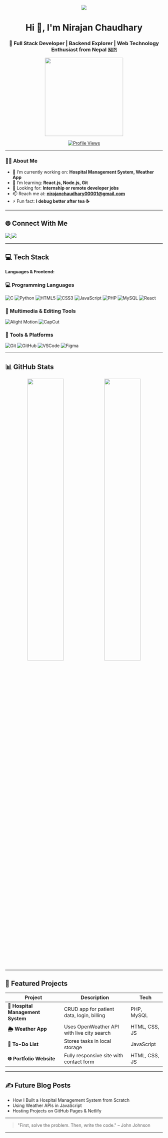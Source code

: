 <p align="center">
  <img src="https://readme-typing-svg.herokuapp.com?font=Fira+Code&weight=700&size=32&pause=1000&color=0CF1E7&width=900&lines=%F0%9F%91%8B+Hi,+I'm+Nirajan;Frontend+Developer+from+Nepal+%F0%9F%87%B3%F0%9F%87%B5;Building+Responsive+%26+Modern+Web+Apps" />
</p>



<h1 align="center">Hi 👋, I'm Nirajan Chaudhary</h1>
<h3 align="center">🚀 Full Stack Developer | Backend Explorer | Web Technology Enthusiast from Nepal 🇳🇵</h3>

<p align="center">
  <img src="https://media2.giphy.com/media/2IudUHdI075HL02Pkk/200w.gif" width="250" />
</p>

<p align="center">
  <a href="https://github.com/nirajanchaudhary">
    <img src="https://komarev.com/ghpvc/?username=nirajanchaudhary&label=Profile%20views&color=0e75b6&style=flat" alt="Profile Views" />
  </a>
</p>

---

### 👨‍💻 About Me

- 🔭 I’m currently working on: **Hospital Management System, Weather App**
- 🌱 I’m learning: **React.js, Node.js, Git**
- 💼 Looking for: **Internship or remote developer jobs**
- 📫 Reach me at: **nirajanchaudhary00001@gmail.com**
- ⚡ Fun fact: **I debug better after tea ☕**

---

## 🌐 Connect With Me

<p>
  <a href="https://fb.com/निराजन चौधरी" target="_blank">
    <img src="https://img.shields.io/badge/Facebook-1877F2?style=for-the-badge&logo=facebook&logoColor=white" />
  </a>
  <a href="https://instagram.com/निराजन चौधरी" target="_blank">
    <img src="https://img.shields.io/badge/Instagram-E4405F?style=for-the-badge&logo=instagram&logoColor=white" />
  </a>
</p>

---

## 💻 Tech Stack

**Languages & Frontend:**
<h3 align="left">💻 Programming Languages</h3>
<p align="left">
  <img alt="C" src="https://img.shields.io/badge/C-00599C?style=for-the-badge&logo=c&logoColor=white" />
  <img alt="Python" src="https://img.shields.io/badge/Python-3776AB?style=for-the-badge&logo=python&logoColor=white" />
  <img alt="HTML5" src="https://img.shields.io/badge/HTML5-E34F26?style=for-the-badge&logo=html5&logoColor=white" />
  <img alt="CSS3" src="https://img.shields.io/badge/CSS3-1572B6?style=for-the-badge&logo=css3&logoColor=white" />
  <img alt="JavaScript" src="https://img.shields.io/badge/JavaScript-F7DF1E?style=for-the-badge&logo=javascript&logoColor=black" />
  <img alt="PHP" src="https://img.shields.io/badge/PHP-777BB4?style=for-the-badge&logo=php&logoColor=white" />
  <img alt="MySQL" src="https://img.shields.io/badge/MySQL-4479A1?style=for-the-badge&logo=mysql&logoColor=white" />
  <img alt="React" src="https://img.shields.io/badge/React-61DAFB?style=for-the-badge&logo=react&logoColor=black" />
</p>

<h3 align="left">🎨 Multimedia & Editing Tools</h3>
<p align="left">
  <img alt="Alight Motion" src="https://img.shields.io/badge/Alight_Motion-FF0000?style=for-the-badge&logo=adobe-premiere-pro&logoColor=white" />
  <img alt="CapCut" src="https://img.shields.io/badge/CapCut-000000?style=for-the-badge&logo=adobe-after-effects&logoColor=white" />
</p>

<h3 align="left">🔧 Tools & Platforms</h3>
<p align="left">
  <img alt="Git" src="https://img.shields.io/badge/Git-F05032?style=for-the-badge&logo=git&logoColor=white" />
  <img alt="GitHub" src="https://img.shields.io/badge/GitHub-181717?style=for-the-badge&logo=github&logoColor=white" />
  <img alt="VSCode" src="https://img.shields.io/badge/VSCode-007ACC?style=for-the-badge&logo=visual-studio-code&logoColor=white" />
  <img alt="Figma" src="https://img.shields.io/badge/Figma-F24E1E?style=for-the-badge&logo=figma&logoColor=white" />
 </p>


---

## 📊 GitHub Stats

<p align="center">
  <img src="https://github-readme-stats.vercel.app/api?username=nirajanchaudhary&show_icons=true&theme=tokyonight" width="48%" />
  <img src="https://github-readme-streak-stats.herokuapp.com/?user=nirajanchaudhary&theme=tokyonight" width="48%" />
</p>

---

## 🚀 Featured Projects

| Project | Description | Tech |
|--------|-------------|------|
| **🏥 Hospital Management System** | CRUD app for patient data, login, billing | PHP, MySQL |
| **🌦 Weather App** | Uses OpenWeather API with live city search | HTML, CSS, JS |
| **📝 To-Do List** | Stores tasks in local storage | JavaScript |
| **🌐 Portfolio Website** | Fully responsive site with contact form | HTML, CSS, JS |

---

## ✍️ Future Blog Posts

- How I Built a Hospital Management System from Scratch  
- Using Weather APIs in JavaScript  
- Hosting Projects on GitHub Pages & Netlify  

---

> "First, solve the problem. Then, write the code." – John Johnson

---

